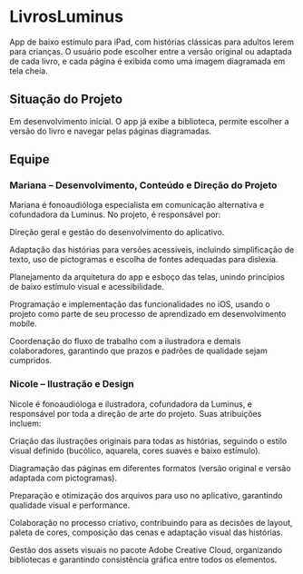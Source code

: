 # LivrosLuminus

App de baixo estímulo para iPad, com histórias clássicas para adultos lerem para crianças. O usuário pode escolher entre a versão original ou adaptada de cada livro, e cada página é exibida como uma imagem diagramada em tela cheia.

## Situação do Projeto
Em desenvolvimento inicial. O app já exibe a biblioteca, permite escolher a versão do livro e navegar pelas páginas diagramadas.

## Equipe

### Mariana – Desenvolvimento, Conteúdo e Direção do Projeto
Mariana é fonoaudióloga especialista em comunicação alternativa e cofundadora da Luminus. No projeto, é responsável por:

Direção geral e gestão do desenvolvimento do aplicativo.

Adaptação das histórias para versões acessíveis, incluindo simplificação de texto, uso de pictogramas e escolha de fontes adequadas para dislexia.

Planejamento da arquitetura do app e esboço das telas, unindo princípios de baixo estímulo visual e acessibilidade.

Programação e implementação das funcionalidades no iOS, usando o projeto como parte de seu processo de aprendizado em desenvolvimento mobile.

Coordenação do fluxo de trabalho com a ilustradora e demais colaboradores, garantindo que prazos e padrões de qualidade sejam cumpridos.

### Nicole – Ilustração e Design
Nicole é fonoaudióloga e ilustradora, cofundadora da Luminus, e responsável por toda a direção de arte do projeto. Suas atribuições incluem:

Criação das ilustrações originais para todas as histórias, seguindo o estilo visual definido (bucólico, aquarela, cores suaves e baixo estímulo).

Diagramação das páginas em diferentes formatos (versão original e versão adaptada com pictogramas).

Preparação e otimização dos arquivos para uso no aplicativo, garantindo qualidade visual e performance.

Colaboração no processo criativo, contribuindo para as decisões de layout, paleta de cores, composição das cenas e adaptação visual das histórias.

Gestão dos assets visuais no pacote Adobe Creative Cloud, organizando bibliotecas e garantindo consistência gráfica entre todos os elementos.